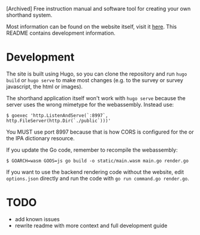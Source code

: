 [Archived] Free instruction manual and software tool for creating your own shorthand system.

Most information can be found on the website itself, visit it
[here](https://createyourownshorthand.com/). This README contains
development information.


# Development

The site is built using Hugo, so you can clone the repository and run `hugo build` or `hugo serve` to make most changes (e.g. to the survey or survey javascript, the html or images).

The shorthand application itself won't work with `hugo serve` because the server uses the wrong mimetype for the webassembly. Instead use:

```
$ goexec 'http.ListenAndServe(`:8997`, http.FileServer(http.Dir(`./public`)))'
```

You MUST use port 8997 because that is how CORS is configured for the or the IPA dictionary resource.

If you update the Go code, remember to recompile the webassembly:
```
$ GOARCH=wasm GOOS=js go build -o static/main.wasm main.go render.go
```

If you want to use the backend rendering code without the website, edit `options.json` directly and run the code with `go run command.go render.go`.


# TODO
- add known issues
- rewrite readme with more context and full development guide
